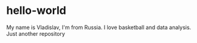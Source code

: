# hello-world
My name is Vladislav, I'm from Russia. I love basketball and data analysis.
Just another repository
